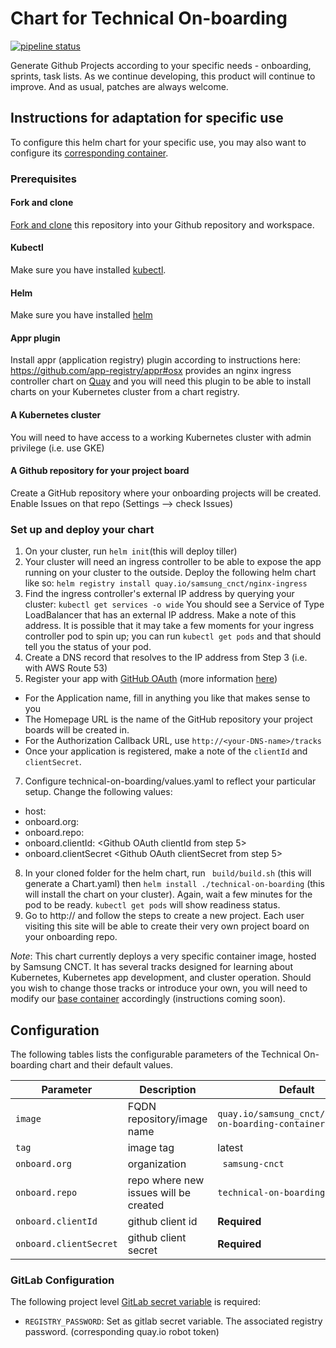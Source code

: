 # Chart for Technical On-boarding
[![pipeline status](https://git.cnct.io/common-tools/samsung-cnct_chart-technical-on-boarding/badges/master/pipeline.svg)](https://git.cnct.io/common-tools/samsung-cnct_chart-technical-on-boarding/commits/master)

Generate Github Projects according to your specific needs - onboarding, sprints, task lists. As we continue developing, this product will continue to improve. And as usual, patches are always welcome.

## Instructions for adaptation for specific use

To configure this helm chart for your specific use, you may also want to configure its [corresponding container](https://github.com/samsung-cnct/container-technical-on-boarding).

### Prerequisites

#### Fork and clone

[Fork and clone](https://guides.github.com/activities/forking/) this repository into your Github repository and workspace.

#### Kubectl

Make sure you have installed [kubectl](https://kubernetes.io/docs/tasks/tools/install-kubectl/).

#### Helm

Make sure you have installed [helm](https://docs.helm.sh/using_helm/#installing-helm)

#### Appr plugin

Install appr (application registry) plugin according to instructions here: https://github.com/app-registry/appr#osx
provides an nginx ingress controller chart on [Quay](http://quay.io) and you will need this plugin to be able to install charts on your Kubernetes cluster from a chart registry.

#### A Kubernetes cluster

You will need to have access to a working Kubernetes cluster with admin privilege (i.e. use GKE)

#### A Github repository for your project board

Create a GitHub repository where your onboarding projects will be created.
Enable Issues on that repo (Settings --> check Issues)

### Set up and deploy your chart

1. On your cluster, run `helm init`(this will deploy tiller)
2. Your cluster will need an ingress controller to be able to expose the app running on your cluster to the outside. Deploy the following helm chart like so:
`helm registry install quay.io/samsung_cnct/nginx-ingress`
3. Find the ingress controller's external IP address by querying your cluster:
`kubectl get services -o wide`
You should see a Service of Type LoadBalancer that has an external IP address. Make a note of this address.
It is possible that it may take a few moments for your ingress controller pod to spin up; you can run
`kubectl get pods` and that should tell you the status of your pod.
4. Create a DNS record that resolves to the IP address from Step 3 (i.e. with AWS Route 53)
5. Register your app with [GitHub OAuth](https://github.com/settings/applications/new) (more information [here](https://developer.github.com/v3/guides/basics-of-authentication/))
  - For the Application name, fill in anything you like that makes sense to you
  - The Homepage URL is the name of the GitHub repository your project boards will be created in.
  - For the Authorization Callback URL, use `http://<your-DNS-name>/tracks`
  - Once your application is registered, make a note of the `clientId` and `clientSecret`.
7. Configure technical-on-boarding/values.yaml to reflect your particular setup. Change the following values:
  - host: <your-DNS-name>
  - onboard.org: <your GitHub org name>
  - onboard.repo: <Github repository you created for the project boards>
  - onboard.clientId: <Github OAuth clientId from step 5>
  - onboard.clientSecret <Github OAuth clientSecret from step 5>
8. In your cloned folder for the helm chart, run
` build/build.sh` (this will generate a Chart.yaml)
then
`helm install ./technical-on-boarding` (this will install the chart on your cluster).
Again, wait a few minutes for the pod to be ready. `kubectl get pods` will show readiness status.
9. Go to http://<your-DNS-name> and follow the steps to create a new project. Each user visiting this site will be able to create their very own project board on your onboarding repo.

*Note*: This chart currently deploys a very specific container image, hosted by Samsung CNCT. It has several tracks designed for learning about Kubernetes, Kubernetes app development, and cluster operation. Should you wish to change those tracks or introduce your own, you will need to modify our [base container](https://github.com/samsung-cnct/container-technical-on-boarding) accordingly (instructions coming soon).


## Configuration

The following tables lists the configurable parameters of the Technical On-boarding chart and their default values.

| Parameter                | Description                                     | Default                                                |
| ------------------------ | ----------------------------------------------- | ------------------------------------------------------ |
| `image           `       | FQDN repository/image name                      | `quay.io/samsung_cnct/technical-on-boarding-container` |
| `tag`                    | image tag                                       | latest                                                 |
| `onboard.org`            | organization                                    | ` samsung-cnct`                                        |
| `onboard.repo`           | repo where new issues will be created           | `technical-on-boarding`                                |
| `onboard.clientId`       | github client id                                |  **Required**                                          |
| `onboard.clientSecret`   | github client secret                            |  **Required**                                          |

### GitLab Configuration

The following project level [GitLab secret variable](https://git.cnct.io/help/ci/variables/README.md#secret-variables)
is required:

  - `REGISTRY_PASSWORD`: Set as gitlab secret variable. The associated registry password. (corresponding quay.io robot token)
